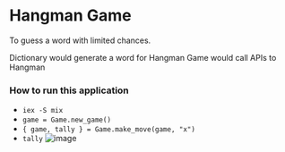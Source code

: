 # Hangman Game
To guess a word with limited chances.

Dictionary would generate a word for Hangman
Game would call APIs to Hangman

### How to run this application
- `iex -S mix`
- `game = Game.new_game()`
- `{ game, tally } = Game.make_move(game, "x")`
- `tally`
![image](https://github.com/ckyyyy/hangman/tree/master/image/hangman_game_tally.png)
